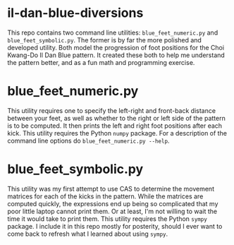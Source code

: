# il-dan-blue-diversions

This repo contains two command line utilities: `blue_feet_numeric.py` and `blue_feet_symbolic.py`.  The former is by far the more polished and developed utility. Both model the progression of foot positions for the Choi Kwang-Do Il Dan Blue pattern. It created these both to help me understand the pattern better, and as a fun math and programming exercise.


# blue_feet_numeric.py
This utility requires one to specify the left-right and front-back distance between your feet, as well as whether to the right or left side of the pattern is to be computed. It then prints the left and right foot positions after each kick. This utility requires the Python `numpy` package. For a description of the command line options do `blue_feet_numeric.py --help`.


# blue_feet_symbolic.py
This utility was my first attempt to use CAS to determine the movement matrices for each of the kicks in the pattern. While the matrices are computed quickly, the expressions end up being so complicated that my poor little laptop cannot print them. Or at least, I'm not willing to wait the time it would take to print them. This utility requires the Python `sympy` package. I include it in this repo mostly for posterity, should I ever want to come back to refresh what I learned about using `sympy`.
